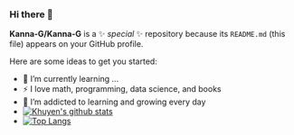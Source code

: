 ### Hi there 👋


**Kanna-G/Kanna-G** is a ✨ _special_ ✨ repository because its `README.md` (this file) appears on your GitHub profile.

Here are some ideas to get you started:

- 🌱 I’m currently learning ...
- ⚡ I love math, programming, data science, and books
- 🌱 I’m addicted to learning and growing every day
- [![Khuyen's github stats](https://github-readme-stats.vercel.app/api?username=Kanna-G&count_private=true&show_icons=true&theme=radical&hide_rank=false)](https://github.com/anuraghazra/github-readme-stats)
- [![Top Langs](https://github-readme-stats.vercel.app/api/top-langs/?username=Kanna-G)](https://github.com/anuraghazra/github-readme-stats)
